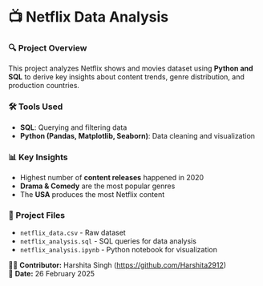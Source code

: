 # 📺 Netflix Data Analysis  

### 🔍 Project Overview  
This project analyzes Netflix shows and movies dataset using **Python and SQL** to derive key insights about content trends, genre distribution, and production countries.  

### 🛠️ Tools Used  
- **SQL**: Querying and filtering data  
- **Python (Pandas, Matplotlib, Seaborn)**: Data cleaning and visualization  

### 📊 Key Insights  
- Highest number of **content releases** happened in 2020  
- **Drama & Comedy** are the most popular genres  
- The **USA** produces the most Netflix content  

### 📂 Project Files  
- `netflix_data.csv` - Raw dataset  
- `netflix_analysis.sql` - SQL queries for data analysis  
- `netflix_analysis.ipynb` - Python notebook for visualization  

👨‍💻 **Contributor:** Harshita Singh (https://github.com/Harshita2912)  
📅 **Date:** 26 February 2025  

